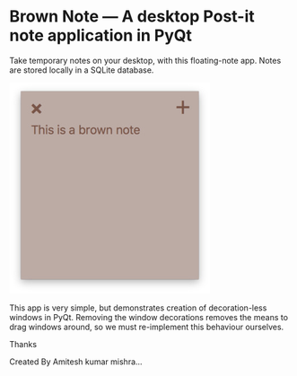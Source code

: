 # Brown Note — A desktop Post-it note application in PyQt

Take temporary notes on your desktop, with this floating-note app. Notes
are stored locally in a SQLite database.

![Brown note](screenshot-notes.jpg)

This app is very simple, but demonstrates creation of decoration-less windows in PyQt. Removing the window
decorations removes the means to drag windows around, so we must re-implement this behaviour ourselves.

Thanks

Created By Amitesh kumar mishra...